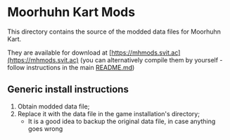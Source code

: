 # Moorhuhn Kart Mods

This directory contains the source of the modded data files for Moorhuhn Kart.

They are available for download at [https://mhmods.svit.ac](https://mhmods.svit.ac)
(you can alternatively compile them by yourself - follow instructions in the main [README.md](https://github.com/SKevo18/mh_mods/blob/main/README.md))

## Generic install instructions

1. Obtain modded data file;
2. Replace it with the data file in the game installation's directory;
    - It is a good idea to backup the original data file, in case anything goes wrong
